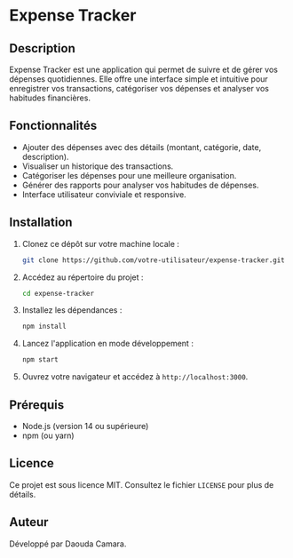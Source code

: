 # Expense Tracker

## Description

Expense Tracker est une application qui permet de suivre et de gérer vos dépenses quotidiennes. Elle offre une interface simple et intuitive pour enregistrer vos transactions, catégoriser vos dépenses et analyser vos habitudes financières.

## Fonctionnalités

- Ajouter des dépenses avec des détails (montant, catégorie, date, description).
- Visualiser un historique des transactions.
- Catégoriser les dépenses pour une meilleure organisation.
- Générer des rapports pour analyser vos habitudes de dépenses.
- Interface utilisateur conviviale et responsive.

## Installation

1. Clonez ce dépôt sur votre machine locale :

   ```bash
   git clone https://github.com/votre-utilisateur/expense-tracker.git
   ```

2. Accédez au répertoire du projet :

   ```bash
   cd expense-tracker
   ```

3. Installez les dépendances :

   ```bash
   npm install
   ```

4. Lancez l'application en mode développement :

   ```bash
   npm start
   ```

5. Ouvrez votre navigateur et accédez à `http://localhost:3000`.

## Prérequis

- Node.js (version 14 ou supérieure)
- npm (ou yarn)

## Licence

Ce projet est sous licence MIT. Consultez le fichier `LICENSE` pour plus de détails.

## Auteur

Développé par Daouda Camara.
